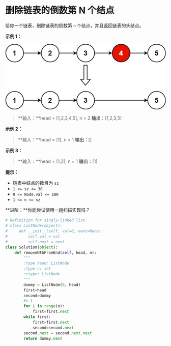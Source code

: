 # 删除链表的倒数第 N 个结点

给你一个链表，删除链表的倒数第 `n` 个结点，并且返回链表的头结点。

**示例 1：**




![jupyter](images/19_1.jpg)

>**输入：**head = [1,2,3,4,5], n = 2
>**输出：**[1,2,3,5]

**示例 2：**

>**输入：**head = [1], n = 1
>**输出：**[]

**示例 3：**

>**输入：**head = [1,2], n = 1
>**输出：**[1]
 

**提示：**

- 链表中结点的数目为 `sz`
- `1 <= sz <= 30`
- `0 <= Node.val <= 100`
- `1 <= n <= sz`
 

**进阶：**你能尝试使用一趟扫描实现吗？


```python
# Definition for singly-linked list.
# class ListNode(object):
#     def __init__(self, val=0, next=None):
#         self.val = val
#         self.next = next
class Solution(object):
    def removeNthFromEnd(self, head, n):
        """
        :type head: ListNode
        :type n: int
        :rtype: ListNode
        """
        dummy = ListNode(0, head)
        first=head
        second=dummy
        #n-1
        for i in range(n):
            first=first.next
        while first:
            first=first.next
            second=second.next
        second.next = second.next.next
        return dummy.next

        
```
